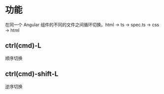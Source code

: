 <!-- Plugin description -->
功能
=======

在同一个 Angular 组件的不同的文件之间循环切换。html -> ts -> spec.ts -> css -> html

ctrl(cmd)-L
--------
顺序切换

ctrl(cmd)-shift-L
--------
逆序切换
<!-- Plugin description end -->
